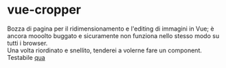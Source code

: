 # vue-cropper
Bozza di pagina per il ridimensionamento e l'editing di immagini in Vue; è ancora mooolto buggato e sicuramente non funziona nello stesso modo su tutti i browser.  
Una volta riordinato e snellito, tenderei a volerne fare un component.
Testabile [qua](https://amazing-carson-6809f1.netlify.app)
